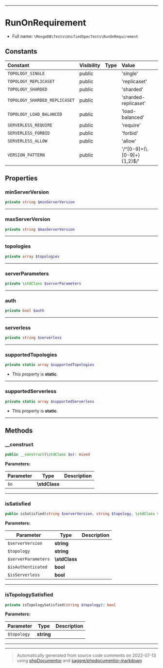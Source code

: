***

# RunOnRequirement





* Full name: `\MongoDB\Tests\UnifiedSpecTests\RunOnRequirement`


## Constants

| Constant | Visibility | Type | Value |
|:---------|:-----------|:-----|:------|
|`TOPOLOGY_SINGLE`|public| |&#039;single&#039;|
|`TOPOLOGY_REPLICASET`|public| |&#039;replicaset&#039;|
|`TOPOLOGY_SHARDED`|public| |&#039;sharded&#039;|
|`TOPOLOGY_SHARDED_REPLICASET`|public| |&#039;sharded-replicaset&#039;|
|`TOPOLOGY_LOAD_BALANCED`|public| |&#039;load-balanced&#039;|
|`SERVERLESS_REQUIRE`|public| |&#039;require&#039;|
|`SERVERLESS_FORBID`|public| |&#039;forbid&#039;|
|`SERVERLESS_ALLOW`|public| |&#039;allow&#039;|
|`VERSION_PATTERN`|public| |&#039;/^[0-9]+(\\.[0-9]+){1,2}$/&#039;|

## Properties


### minServerVersion



```php
private string $minServerVersion
```






***

### maxServerVersion



```php
private string $maxServerVersion
```






***

### topologies



```php
private array $topologies
```






***

### serverParameters



```php
private \stdClass $serverParameters
```






***

### auth



```php
private bool $auth
```






***

### serverless



```php
private string $serverless
```






***

### supportedTopologies



```php
private static array $supportedTopologies
```



* This property is **static**.


***

### supportedServerless



```php
private static array $supportedServerless
```



* This property is **static**.


***

## Methods


### __construct



```php
public __construct(\stdClass $o): mixed
```








**Parameters:**

| Parameter | Type | Description |
|-----------|------|-------------|
| `$o` | **\stdClass** |  |




***

### isSatisfied



```php
public isSatisfied(string $serverVersion, string $topology, \stdClass $serverParameters, bool $isAuthenticated, bool $isServerless): bool
```








**Parameters:**

| Parameter | Type | Description |
|-----------|------|-------------|
| `$serverVersion` | **string** |  |
| `$topology` | **string** |  |
| `$serverParameters` | **\stdClass** |  |
| `$isAuthenticated` | **bool** |  |
| `$isServerless` | **bool** |  |




***

### isTopologySatisfied



```php
private isTopologySatisfied(string $topology): bool
```








**Parameters:**

| Parameter | Type | Description |
|-----------|------|-------------|
| `$topology` | **string** |  |




***


***
> Automatically generated from source code comments on 2022-07-13 using [phpDocumentor](http://www.phpdoc.org/) and [saggre/phpdocumentor-markdown](https://github.com/Saggre/phpDocumentor-markdown)
